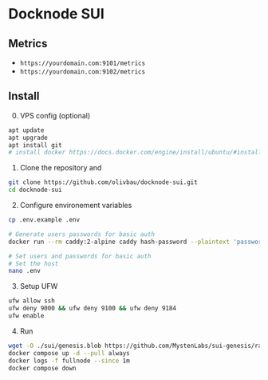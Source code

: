 # Docknode SUI

## Metrics

* `https://yourdomain.com:9101/metrics`
* `https://yourdomain.com:9102/metrics`


## Install 

0. VPS config (optional)
```bash
apt update
apt upgrade
apt install git
# install docker https://docs.docker.com/engine/install/ubuntu/#install-using-the-repository
```

1. Clone the repository and
```bash
git clone https://github.com/olivbau/docknode-sui.git
cd docknode-sui
```

2. Configure environement variables
```bash
cp .env.example .env

# Generate users passwords for basic auth
docker run --rm caddy:2-alpine caddy hash-password --plaintext 'password'

# Set users and passwords for basic auth
# Set the host
nano .env
```

3. Setup UFW
```bash
ufw allow ssh
ufw deny 9000 && ufw deny 9100 && ufw deny 9184
ufw enable
```

4. Run
```bash
wget -O ./sui/genesis.blob https://github.com/MystenLabs/sui-genesis/raw/main/devnet/genesis.blob
docker compose up -d --pull always
docker logs -f fullnode --since 1m
docker compose down
```